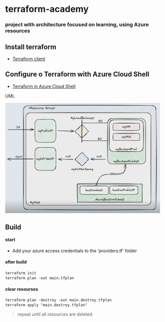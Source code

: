 # terraform-academy

### project with architecture focused on learning, using Azure resources

## Install terraform
- [Terraform client](https://developer.hashicorp.com/terraform/install)

## Configure o Terraform with Azure Cloud Shell
- [Terraform in Azure Cloud Shell ](https://learn.microsoft.com/pt-pt/azure/developer/terraform/get-started-cloud-shell-bash?tabs=bash)


UML

<img src="./images/UML.PNG" 
width="500px"/>


## Build

#### start
- Add your azure access credentials to the 'providers.tf' folder

#### after build
```
terraform init
terraform plan -out main.tfplan
```

#### clear resourses
```
terraform plan -destroy -out main.destroy.tfplan
terraform apply "main.destroy.tfplan"
```
> repeat until all resources are deleted